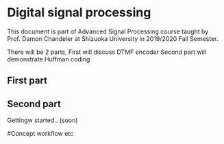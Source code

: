 # Digital signal processing

This document is part of Advanced Signal Processing course taught by Prof. Damon Chandeler at Shizuoka University in 2019/2020 Fall Semester.

There will be 2 parts,
First will discuss DTMF encoder
Second part will demonstrate Huffman coding

## First part
###

## Second part

Gettingw started.. (soon)

#Concept
workflow etc
